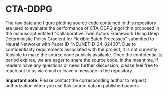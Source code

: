 # CTA-DDPG
The raw data and figure plotting source code contained in this repository are used to evaluate the performance of CTA-DDPG algorithm proposed in the manuscript entitled "Collaborative Twin Actors Framework Using Deep Deterministic Policy Gradient for Flexible Batch Processes" submitted to Neural Networks with Paper ID "NEUNET-D-24-02400".
Due to confidentiality requirements associated with the project, it is not currently feasible to make the source code publicly available. Once the confidentiality period expires, we are eager to share the source code. In the meantime, if readers have any questions or need further discussion, please feel free to reach out to us via email or leave a message in the repository.

**Important note**: Please contact the corresponding author to request authorization when you use this source data in published papers.
